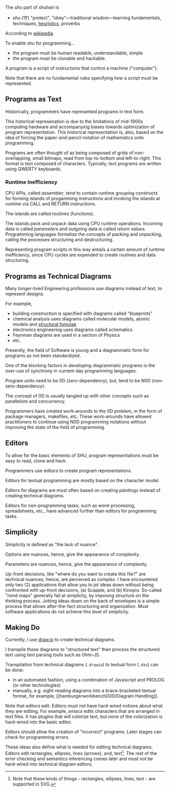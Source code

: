 The *shu* part of *shuhari* is 
- _shu_ (守) "protect", "obey"—traditional wisdom—learning fundamentals, techniques, [heuristics](https://en.wikipedia.org/wiki/Heuristic "Heuristic"), proverbs

According to [wikipedia](https://en.wikipedia.org/wiki/Shuhari)

To enable *shu* for programming...
- the program must be human readable, understandable, simple
- the program must be clonable and hackable.

A *program* is a script of instructions that control a machine ("computer").  

Note that there are no fundamental rules specifying *how* a script must be represented.


## Programs as Text
Historically, programmers have represented programs in text form.

This historical represenation is due to the limitations of mid-1900s computing hardware and accompanying biases towards optimization of program representation.  This historical representation is, also, based on the idea of forcing the paper-and-pencil notation of mathematics onto programming.

Programs are often thought of as being composed of grids of non-overlapping, small bitmaps, read from top-to-bottom and left-to-right.  This format is text composed of characters.  Typically, text programs are written using QWERTY keyboards.

### Runtime Inefficiency

CPU APIs, called *assembler*, tend to contain runtime grouping constructs for forming islands of progamming instructions and invoking the islands at runtime via CALL and RETURN instructions.

The islands are called routines (functions).

The islands pack and unpack data using CPU runtime operations.  Incoming data is called *parameters* and outgoing data is called *return values*.  Programming languages formalize the concepts of packing and unpacking, calling the processes structuring and destructuring.

Representing program scripts in this way entails a certain amount of runtime inefficiency, since CPU cycles are expended to create routines and data structuring.

## Programs as Technical Diagrams

Many longer-lived Engineering professions use diagrams instead of text, to represent designs.

For example,
- building construction is specified with diagrams called "blueprints"
- chemical analysis uses diagrams called molecular models, atomic models and [structural fomulae](https://en.wikipedia.org/wiki/Structural_formula)
- electronics engineering uses diagrams called schematics
- Feynman diagrams are used in a section of Physics
- etc.

Presently, the field of Software is young and a diagrammatic form for programs as not been standardized.

One of the blocking factors in developing diagrammatic programs is the over-use of synchrony in current-day programming languages.  

Program units need to be 0D (zero-dependency), but, tend to be N0D (non-zero-dependency).

The concept of 0D is usually tangled up with other concepts such as parallelism and concurrency.

Programmers have created work-arounds to the 0D problem, in the form of package managers, makefiles, etc.  These work-arounds have allowed practitioners to continue using N0D programming notations without improving the state of the field of programming.

## Editors
To allow for the basic elements of SHU, program representations must be easy to read, clone and hack.

Programmers use editors to create program representations.

Editors for textual programming are mostly based on the character model.

Editors for diagrams are most often based on creating paintings instead of creating technical diagrams.

Editors for non-programming tasks, such as word-processing, spreadsheets, etc., have advanced further than editors for programming tasks.

## Simplicity
Simplicity is defined as "the lack of nuance".

Options are nuances, hence, give the appearance of complexity.

Parameters are nuances, hence, give the appearance of complexity.

Up-front decisions, like "where do you want to create this file?" are technical nuances, hence, are perceived as complex.  I have encountered only two (2) applications that allow you to jot ideas down without being confronted with up-front decisions, (a) Scapple, and (b) Kinopio.  So-called "mind maps" generally fail at simplicity, by imposing structure on the thinking process.  Jotting ideas down on the back of envelopes is a simple process that allows after-the-fact structuring and organization.  Most software applications do not achieve this level of simplicity.

## Making Do
Currently, I use [draw.io](https://app.diagrams.net) to create technical diagrams.

I transpile these diagrams to "structured text" then process the structured text using text parsing tools such as Ohm-JS.

Transpilation from technical diagrams (`.drawio`) to textual form (`.das`) can be done:
- in an automated fashion, using a combination of Javascript and PROLOG (or other technologies)
- manually, e.g. sight-reading diagrams into a brace-bracketed textual format, for example, [[hamburgerworkbenchD0D/Diagram Handling]].

Note that editors edit.  Editors must not have hard-wired notions about what they are editing.  For example, *emacs* edits characters that are arranged in text files.  It has plugins that will colorize text, but none of the colorization is hard-wired into the basic editor.

Editors should allow the creation of "incorrect" programs.  Later stages can check for programming errors.

These ideas also define what is needed for editing technical diagrams.  Editors edit rectangles, ellipses, lines (arrows), and, text[^svg].  The rest of the error checking and semantics inferencing comes later and must not be hard-wired into technical diagram editors.

[^svg]: Note that these kinds of things - rectangles, ellipses, lines, text - are supported in SVG.